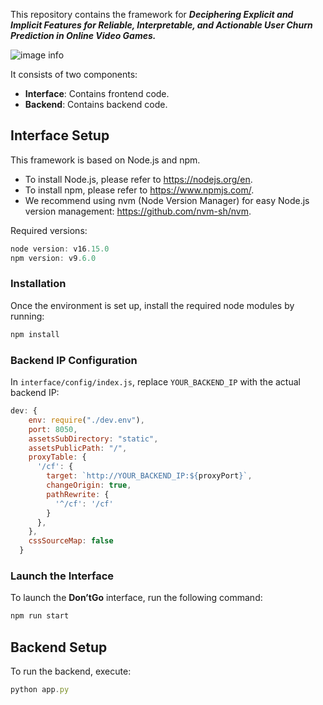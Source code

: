 This repository contains the framework for ***Deciphering Explicit and Implicit Features for Reliable, Interpretable, and Actionable User Churn Prediction in Online Video Games.***

![image info](framework.png)

It consists of two components:

- **Interface**: Contains frontend code.
- **Backend**: Contains backend code.

## Interface Setup

This framework is based on Node.js and npm.

- To install Node.js, please refer to https://nodejs.org/en.
- To install npm, please refer to https://www.npmjs.com/.
- We recommend using nvm (Node Version Manager) for easy Node.js version management: https://github.com/nvm-sh/nvm.

Required versions:

```jsx
node version: v16.15.0
npm version: v9.6.0
```

### Installation

Once the environment is set up, install the required node modules by running:

```jsx
npm install
```

### Backend IP Configuration

In `interface/config/index.js`, replace `YOUR_BACKEND_IP` with the actual backend IP:

```jsx
dev: {
    env: require("./dev.env"),
    port: 8050,
    assetsSubDirectory: "static",
    assetsPublicPath: "/",
    proxyTable: {
      '/cf': {
        target: `http://YOUR_BACKEND_IP:${proxyPort}`,
        changeOrigin: true,
        pathRewrite: {
          '^/cf': '/cf'
        }
      },
    },
    cssSourceMap: false
  }
```

### Launch the Interface

To launch the **Don’tGo** interface, run the following command:

```jsx
npm run start
```

## Backend Setup

To run the backend, execute:

```jsx
python app.py
```